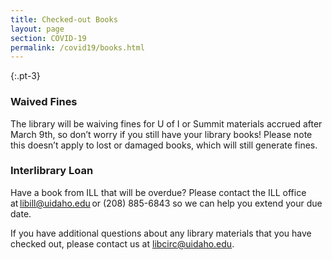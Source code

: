 ```yaml
---
title: Checked-out Books
layout: page
section: COVID-19
permalink: /covid19/books.html
---
```


{:.pt-3}
### Waived Fines

The library will be waiving fines for U of I or Summit materials accrued after March 9th, so don’t worry if you still have your library books! Please note this doesn’t apply to lost or damaged books, which will still generate fines. 

### Interlibrary Loan

Have a book from ILL that will be overdue? Please contact the ILL office at libill@uidaho.edu or (208) 885-6843 so we can help you extend your due date. 

If you have additional questions about any library materials that you have checked out, please contact us at <a href="mailto:libcirc@uidaho.edu">libcirc@uidaho.edu</a>.  